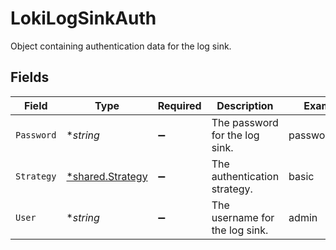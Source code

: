 # LokiLogSinkAuth

Object containing authentication data for the log sink.


## Fields

| Field                                                      | Type                                                       | Required                                                   | Description                                                | Example                                                    |
| ---------------------------------------------------------- | ---------------------------------------------------------- | ---------------------------------------------------------- | ---------------------------------------------------------- | ---------------------------------------------------------- |
| `Password`                                                 | **string*                                                  | :heavy_minus_sign:                                         | The password for the log sink.                             | password1234                                               |
| `Strategy`                                                 | [*shared.Strategy](../../../pkg/models/shared/strategy.md) | :heavy_minus_sign:                                         | The authentication strategy.                               | basic                                                      |
| `User`                                                     | **string*                                                  | :heavy_minus_sign:                                         | The username for the log sink.                             | admin                                                      |